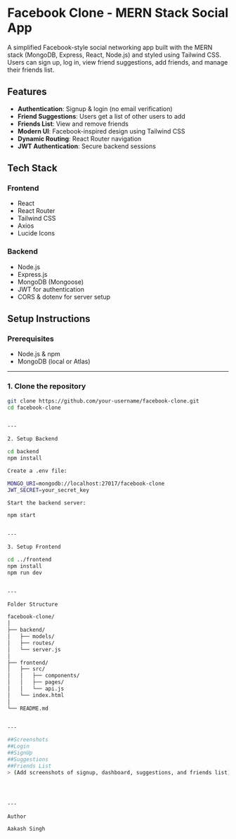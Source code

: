 # Facebook Clone - MERN Stack Social App

A simplified Facebook-style social networking app built with the MERN stack (MongoDB, Express, React, Node.js) and styled using Tailwind CSS. Users can sign up, log in, view friend suggestions, add friends, and manage their friends list.

## Features

- **Authentication**: Signup & login (no email verification)
- **Friend Suggestions**: Users get a list of other users to add
- **Friends List**: View and remove friends
- **Modern UI**: Facebook-inspired design using Tailwind CSS
- **Dynamic Routing**: React Router navigation
- **JWT Authentication**: Secure backend sessions

## Tech Stack

### Frontend
- React
- React Router
- Tailwind CSS
- Axios
- Lucide Icons

### Backend
- Node.js
- Express.js
- MongoDB (Mongoose)
- JWT for authentication
- CORS & dotenv for server setup

## Setup Instructions

### Prerequisites
- Node.js & npm
- MongoDB (local or Atlas)

---

### 1. Clone the repository

```bash
git clone https://github.com/your-username/facebook-clone.git
cd facebook-clone


---

2. Setup Backend

cd backend
npm install

Create a .env file:

MONGO_URI=mongodb://localhost:27017/facebook-clone
JWT_SECRET=your_secret_key

Start the backend server:

npm start


---

3. Setup Frontend

cd ../frontend
npm install
npm run dev


---

Folder Structure

facebook-clone/
│
├── backend/
│   ├── models/
│   ├── routes/
│   └── server.js
│
├── frontend/
│   ├── src/
│   │   ├── components/
│   │   ├── pages/
│   │   └── api.js
│   └── index.html
│
└── README.md


---

##Screenshots
##Login
##SignUp
##Suggestions
##Friends List
> (Add screenshots of signup, dashboard, suggestions, and friends list)




---

Author

Aakash Singh
